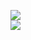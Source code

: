 [![](https://img.shields.io/badge/Made%20With-Github%20Spray-lightgrey.svg?style=for-the-badge&logo=github)](https://github.com/Annihil/github-spray#563)  
[![](https://i.imgur.com/2DrTn0Z.gif)](https://github.com/Annihil/github-spray)
